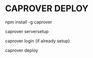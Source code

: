 # CAPROVER DEPLOY

npm install -g caprover

 caprover serversetup
 
 caprover login (if already setup)
 
 caprover deploy 